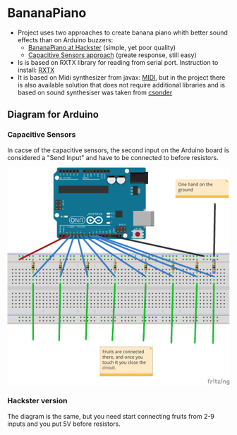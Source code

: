 # BananaPiano
  * Project uses two approaches to create banana piano whith better sound effects than on Arduino buzzers:
    * [BananaPiano at Hackster](https://www.hackster.io/Baloo/banana-piano-5bb8b5) (simple, yet poor quality)
    * [Capacitive Sensors approach](https://www.instructables.com/id/Capacitive-Touch-Arduino-Keyboard-Piano/) (greate response, still easy)
  * Is is based on RXTX library for reading from serial port. Instruction to install: [RXTX](http://playground.arduino.cc/Interfacing/Java)
  * It is based on Midi synthesizer from javax: [MIDI](https://docs.oracle.com/javase/tutorial/sound/MIDI-synth.html), but in the project there is also available solution that does not require additional libraries and is based on sound synthesiser was taken from [csonder](https://github.com/csonder/Sound-Synthesizer)
  
## Diagram for Arduino
### Capacitive Sensors
In cacse of the capacitive sensors, the second input on the Arduino board is considered a "Send Input" and have to be connected to before resistors.

![Arduino diagram](./arduino/sketch-arduino_bb.png "Arduino diagram")
### Hackster version
The diagram is the same, but you need start connecting fruits from 2-9 inputs and you put 5V before resistors.
 
